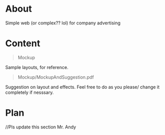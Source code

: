 # About

Simple web (or complex?? lol) for company advertising 

# Content

>Mockup

Sample layouts, for reference. 

>Mockup/MockupAndSuggestion.pdf

Suggestion on layout and effects. Feel free to do as you please/ change it completely if nesssary.

# Plan

//Pls update this section Mr. Andy

